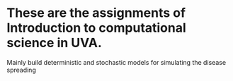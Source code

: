 # These are the assignments of Introduction to computational science in UVA.
Mainly build deterministic and stochastic models for simulating the disease spreading
